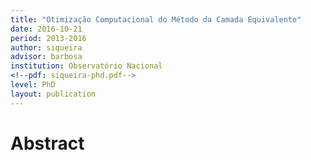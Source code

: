 ```yaml
---
title: "Otimização Computacional do Método da Camada Equivalente"
date: 2016-10-21
period: 2013-2016
author: siqueira
advisor: barbosa
institution: Observatório Nacional
<!--pdf: siqueira-phd.pdf-->
level: PhD
layout: publication
---
```


# Abstract

